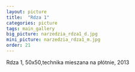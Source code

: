 ```yaml
---
layout: picture
title:  "Rdza 1"
categories: picture
tags: main_gallery
big_picture: narzedzia_rdza1_d.jpg
mini_picture: narzedzia_rdza1_m.jpg
order: 21
---
```

Rdza 1, 50x50,technika mieszana na płótnie, 2013
